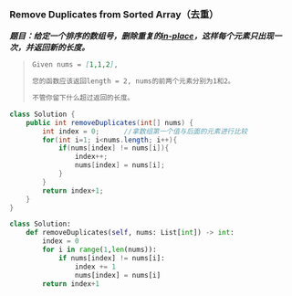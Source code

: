 ### Remove Duplicates from Sorted Array（去重）

***题目：给定一个排序的数组号，删除重复的[in-place](https://en.wikipedia.org/wiki/In-place_algorithm)，这样每个元素只出现一次，并返回新的长度。***

> ```markdown
> Given nums = [1,1,2],
> 
> 您的函数应该返回length = 2, nums的前两个元素分别为1和2。
> 
> 不管你留下什么超过返回的长度。
> ```

```java
class Solution {
    public int removeDuplicates(int[] nums) {
        int index = 0;      //拿数组第一个值与后面的元素进行比较
        for(int i=1; i<nums.length; i++){
            if(nums[index] != nums[i]){
                index++;
                nums[index] = nums[i];
            }
        }
        return index+1;
    }
}
```

```python
class Solution:
    def removeDuplicates(self, nums: List[int]) -> int:
        index = 0
        for i in range(1,len(nums)):
            if nums[index] != nums[i]:
                index += 1
                nums[index] = nums[i]
        return index+1
        
```

